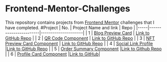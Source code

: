 # Frontend-Mentor-Challenges
This repository contains projects from [Frontend Mentor](https://www.frontendmentor.io/challenges) challenges that I have completed.
#Project
| No. | Project Name and link | Repo                |
|-----|-----------------------|---------------------|
| 1   | [Blog Preview Card](https://davymcdick.github.io/Frontend-Mentor-Challenges/Blog%20Preview%20Card/)     | [Link to GitHub Repo](https://github.com/DavyMcDick/Frontend-Mentor-Challenges/tree/main/Blog%20Preview%20Card) |
| 2   | [QR Code Component](https://davymcdick.github.io/Frontend-Mentor-Challenges/QR%20Code%20Component/)     | [Link to GitHub Repo](https://github.com/DavyMcDick/Frontend-Mentor-Challenges/tree/main/QR%20Code%20Component) |
| 3   | [NFT Preview Card Component](https://davymcdick.github.io/Frontend-Mentor-Challenges/NFT%20preview%20card%20component/)    | [Link to GitHub Repo](https://github.com/DavyMcDick/Frontend-Mentor-Challenges/tree/main/NFT%20preview%20card%20component) |
| 4   | [Social Link Profile](https://davymcdick.github.io/Frontend-Mentor-Challenges/Social%20link%20profile/)   |[Link to GitHub Repo](https://github.com/DavyMcDick/Frontend-Mentor-Challenges/tree/main/Social%20link%20profile) |
| 5  | [Order Summary Component](https://davymcdick.github.io/Frontend-Mentor-Challenges/Order%20Summary%20Component/)  |[Link to Github Repo](https://github.com/DavyMcDick/Frontend-Mentor-Challenges/tree/main/Order%20Summary%20Component) |
| 6  | [Profile Card Component](https://davymcdick.github.io/Frontend-Mentor-Challenges/Proflie%20Card%20Component)  |[Link to GitHub](https://github.com/DavyMcDick/Frontend-Mentor-Challenges/tree/main/Proflie%20Card%20Component)|
